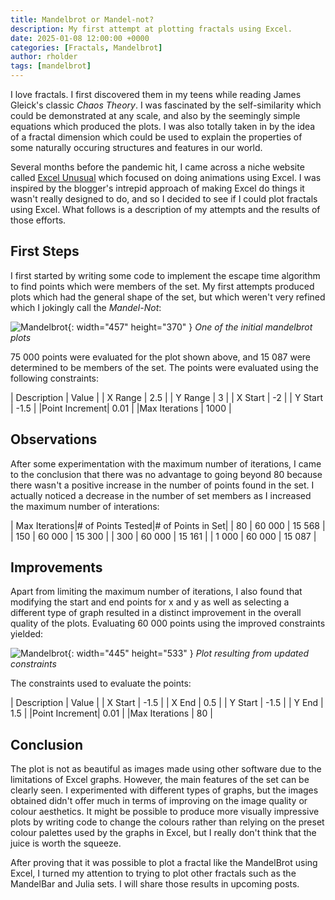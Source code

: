 ```yaml
---
title: Mandelbrot or Mandel-not?
description: My first attempt at plotting fractals using Excel.
date: 2025-01-08 12:00:00 +0000
categories: [Fractals, Mandelbrot]
author: rholder
tags: [mandelbrot]
---
```


I love fractals. I first discovered them in my teens while reading James Gleick's classic _Chaos Theory_. I was fascinated by the self-similarity which could be demonstrated at any scale, and also by the seemingly simple equations which produced the plots. I was also totally taken in by the idea of a fractal dimension which could be used to explain the properties of some naturally occuring structures and features in our world.

Several months before the pandemic hit, I came across a niche website called [Excel Unusual](https://excelunusual.com)  which focused on doing animations using Excel. I was inspired by the blogger's intrepid approach of making Excel do things it wasn't really designed to do, and so I decided to see if I could plot fractals using Excel. What follows is a description of my attempts and the results of those efforts.

## First Steps

I first started by writing some code to implement the escape time algorithm to find points which were members of the set. My first attempts produced plots which had the general shape of the set, but which weren't very refined which I jokingly call the _Mandel-Not_:

![Mandelbrot](/posts/20250108/first-mandelbrot-plot.jpg){: width="457" height="370" }
_One of the initial mandelbrot plots_


 75 000 points were evaluated for the plot shown above, and 15 087 were determined to be members of the set. The points were evaluated using the following constraints:

| Description   |  Value | 
| X Range       |   2.5  | 
| Y Range       |   3    | 
| X Start       |  -2    | 
| Y Start       |  -1.5  | 
|Point Increment|  0.01  | 
|Max Iterations |  1000  | 


## Observations

After some experimentation with the maximum number of iterations, I came to the conclusion that there was no advantage to going beyond 80 because there wasn't a positive increase in the number of points found in the set. I actually noticed a decrease in the number of  set members as I increased the maximum number of interations:

| Max Iterations|# of Points Tested|# of Points in Set| 
| 80            | 60 000            |  15 568         | 
| 150           | 60 000            |  15 300         | 
| 300           | 60 000            |  15 161         | 
| 1 000         | 60 000            |  15 087         | 


## Improvements
Apart from limiting the maximum number of iterations, I also found that modifying the start and end points for x and y as well as selecting a different type of graph resulted in a distinct improvement in the overall quality of the plots. Evaluating 60 000 points using the improved constraints yielded:

![Mandelbrot](/posts/20250108/improved-mandelbrot-plot.jpg){: width="445" height="533" }
_Plot resulting from updated constraints_

The constraints used to evaluate the points:

| Description   |  Value | 
| X Start       |   -1.5 | 
| X End         |   0.5  | 
| Y Start       |  -1.5  | 
| Y End         |  1.5   | 
|Point Increment|  0.01  | 
|Max Iterations |  80    | 

## Conclusion

The plot is not as beautiful as images made using other software due to the limitations of Excel graphs. However, the main features of the set can be clearly seen. I experimented with different types of graphs, but the images obtained didn't offer much in terms of improving on the image quality or colour aesthetics. It might be possible to produce more visually impressive plots by writing code to change the colours rather than relying on the preset colour palettes used by the graphs in Excel, but I really don't think that the juice is worth the squeeze. 

After proving that it was possible to plot a fractal like the MandelBrot using Excel, I turned my attention to trying to plot other fractals such as the MandelBar and Julia sets. I will share those results in upcoming posts.




